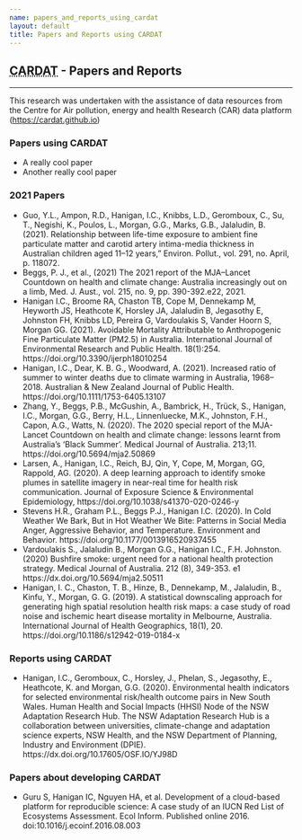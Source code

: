 ```yaml
---
name: papers_and_reports_using_cardat
layout: default
title: Papers and Reports using CARDAT
---
```

<h2><abbr title="Centre for Air pollution, energy and health Research Data Analysis Technology">CARDAT</abbr> - Papers and Reports</h2>
<hr class="car-red" />

This research was undertaken with the assistance of data resources from the Centre for Air pollution, energy and health Research (CAR) data platform (https://cardat.github.io)

<h3>Papers using CARDAT</h3>

- A really cool paper
- Another really cool paper

### 2021 Papers
<ul>
<li>Guo, Y.L., Ampon, R.D., Hanigan, I.C., Knibbs, L.D., Geromboux, C., Su, T., Negishi, K., Poulos, L., Morgan, G.G., Marks, G.B., Jalaludin, B. (2021). Relationship between life-time exposure to ambient fine particulate matter and carotid artery intima-media thickness in Australian children aged 11–12 years,” Environ. Pollut., vol. 291, no. April, p. 118072.</li>
<li>Beggs, P. J.,  et al., (2021) The 2021 report of the MJA–Lancet Countdown on health and climate change: Australia increasingly out on a limb, Med. J. Aust., vol. 215, no. 9, pp. 390-392.e22, 2021.</li>
<li>Hanigan I.C., Broome RA, Chaston TB, Cope M, Dennekamp M, Heyworth JS, Heathcote K, Horsley JA, Jalaludin B, Jegasothy E, Johnston FH, Knibbs LD, Pereira G, Vardoulakis S, Vander Hoorn S, Morgan GG. (2021). Avoidable Mortality Attributable to Anthropogenic Fine Particulate Matter (PM2.5) in Australia. International Journal of Environmental Research and Public Health. 18(1):254. https://doi.org/10.3390/ijerph18010254 </li>
<li>Hanigan, I.C., Dear, K. B. G., Woodward, A. (2021). Increased ratio of summer to winter deaths due to climate warming in Australia, 1968–2018. Australian & New Zealand Journal of Public Health. https://doi.org/10.1111/1753-6405.13107</li>
<li>Zhang, Y., Beggs, P.B., McGushin, A., Bambrick, H., Trück, S., Hanigan, I.C., Morgan, G.G., Berry, H.L., Linnenluecke, M.K., Johnston, F.H., Capon, A.G., Watts, N. (2020). The 2020 special report of the MJA-Lancet Countdown on health and climate change: lessons learnt from Australia’s ‘Black Summer’. Medical Journal of Australia. 213;11. https://doi.org/10.5694/mja2.50869</li>
<li>Larsen, A., Hanigan, I.C., Reich, BJ, Qin, Y, Cope, M, Morgan, GG, Rappold, AG. (2020). A deep learning approach to identify smoke plumes in satellite imagery in near-real time for health risk communication. Journal of Exposure Science & Environmental Epidemiology, https://doi.org/10.1038/s41370-020-0246-y</li>
<li>Stevens H.R., Graham P.L., Beggs P.J., Hanigan I.C. (2020). In Cold Weather We Bark, But in Hot Weather We Bite: Patterns in Social Media Anger, Aggressive Behavior, and Temperature. Environment and Behavior. https://doi.org/10.1177/0013916520937455</li>
<li>Vardoulakis S., Jalaludin B., Morgan G.G., Hanigan I.C., F.H.  Johnston. (2020) Bushfire smoke: urgent need for a national health protection strategy. Medical Journal of Australia. 212 (8), 349-353. e1 https://dx.doi.org/10.5694/mja2.50511</li>
<li>Hanigan, I. C., Chaston, T. B., Hinze, B., Dennekamp, M., Jalaludin, B., Kinfu, Y., Morgan, G. G. (2019). A statistical downscaling approach for generating high spatial resolution health risk maps: a case study of road noise and ischemic heart disease mortality in Melbourne, Australia. International Journal of Health Geographics, 18(1), 20. https://doi.org/10.1186/s12942-019-0184-x</li>
</ul>

<h3>Reports using CARDAT</h3>
<ul>
<li>Hanigan, I.C., Geromboux, C., Horsley, J., Phelan, S., Jegasothy, E., Heathcote, K. and Morgan, G.G. (2020). Environmental health indicators for selected environmental risk/health outcome pairs in New South Wales. Human Health and Social Impacts (HHSI) Node of the NSW Adaptation Research Hub. The NSW Adaptation Research Hub is a collaboration between universities, climate-change and adaptation science experts, NSW Health, and the NSW Department of Planning, Industry and Environment (DPIE).  https://dx.doi.org/10.17605/OSF.IO/YJ98D </li>
</ul>

<h3>Papers about developing CARDAT</h3>
<ul>
<li>Guru S, Hanigan IC, Nguyen HA, et al. Development of a cloud-based platform for reproducible science: A case study of an IUCN Red List of Ecosystems Assessment. Ecol Inform. Published online 2016. doi:10.1016/j.ecoinf.2016.08.003</li>
</ul>
